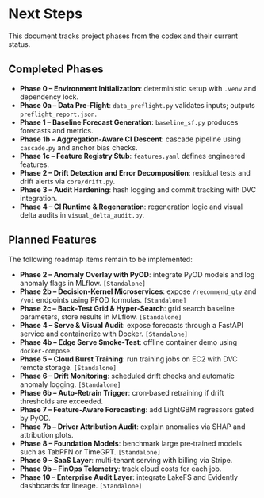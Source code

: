 # Next Steps

This document tracks project phases from the codex and their current status.

## Completed Phases

- **Phase 0 – Environment Initialization**: deterministic setup with `.venv` and dependency lock.
- **Phase 0a – Data Pre‑Flight**: `data_preflight.py` validates inputs; outputs `preflight_report.json`.
- **Phase 1 – Baseline Forecast Generation**: `baseline_sf.py` produces forecasts and metrics.
- **Phase 1b – Aggregation‑Aware CI Descent**: cascade pipeline using `cascade.py` and anchor bias checks.
- **Phase 1c – Feature Registry Stub**: `features.yaml` defines engineered features.
- **Phase 2 – Drift Detection and Error Decomposition**: residual tests and drift alerts via `core/drift.py`.
- **Phase 3 – Audit Hardening**: hash logging and commit tracking with DVC integration.
- **Phase 4 – CI Runtime & Regeneration**: regeneration logic and visual delta audits in `visual_delta_audit.py`.

## Planned Features

The following roadmap items remain to be implemented:

- **Phase 2 – Anomaly Overlay with PyOD**: integrate PyOD models and log anomaly flags in MLflow. `[Standalone]`
- **Phase 2b – Decision‑Kernel Microservices**: expose `/recommend_qty` and `/voi` endpoints using PFOD formulas. `[Standalone]`
- **Phase 2c – Back‑Test Grid & Hyper‑Search**: grid search baseline parameters, store results in MLflow. `[Standalone]`
- **Phase 4 – Serve & Visual Audit**: expose forecasts through a FastAPI service and containerize with Docker. `[Standalone]`
- **Phase 4b – Edge Serve Smoke‑Test**: offline container demo using `docker-compose`.
- **Phase 5 – Cloud Burst Training**: run training jobs on EC2 with DVC remote storage. `[Standalone]`
- **Phase 6 – Drift Monitoring**: scheduled drift checks and automatic anomaly logging. `[Standalone]`
- **Phase 6b – Auto‑Retrain Trigger**: cron‑based retraining if drift thresholds are exceeded.
- **Phase 7 – Feature‑Aware Forecasting**: add LightGBM regressors gated by PyOD.
- **Phase 7b – Driver Attribution Audit**: explain anomalies via SHAP and attribution plots.
- **Phase 8 – Foundation Models**: benchmark large pre‑trained models such as TabPFN or TimeGPT. `[Standalone]`
- **Phase 9 – SaaS Layer**: multi‑tenant serving with billing via Stripe.
- **Phase 9b – FinOps Telemetry**: track cloud costs for each job.
- **Phase 10 – Enterprise Audit Layer**: integrate LakeFS and Evidently dashboards for lineage. `[Standalone]`

